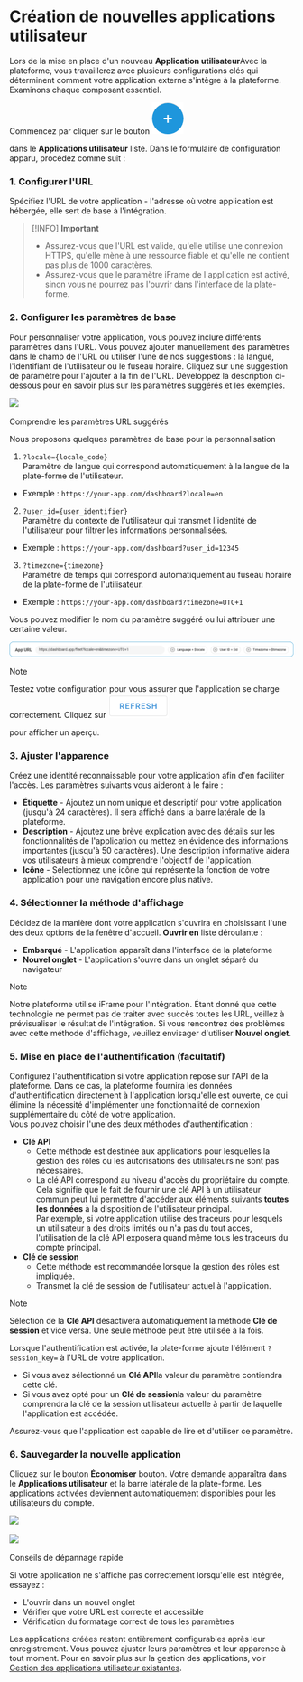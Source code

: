 # Création de nouvelles applications utilisateur

Lors de la mise en place d'un nouveau **Application utilisateur**Avec la plateforme, vous travaillerez avec plusieurs configurations clés qui déterminent comment votre application externe s'intègre à la plateforme. Examinons chaque composant essentiel.

Commencez par cliquer sur le bouton ![chrome_py0qhiu5p8.webp](attachments/chrome_py0qhiu5p8.webp)

 dans le **Applications utilisateur** liste. Dans le formulaire de configuration apparu, procédez comme suit :

### 1\. Configurer l'URL

Spécifiez l'URL de votre application - l'adresse où votre application est hébergée, elle sert de base à l'intégration.

> [!INFO]
> **Important**
> - Assurez-vous que l'URL est valide, qu'elle utilise une connexion HTTPS, qu'elle mène à une ressource fiable et qu'elle ne contient pas plus de 1000 caractères.
> - Assurez-vous que le paramètre iFrame de l'application est activé, sinon vous ne pourrez pas l'ouvrir dans l'interface de la plate-forme.

### 2\. Configurer les paramètres de base

Pour personnaliser votre application, vous pouvez inclure différents paramètres dans l'URL. Vous pouvez ajouter manuellement des paramètres dans le champ de l'URL ou utiliser l'une de nos suggestions : la langue, l'identifiant de l'utilisateur ou le fuseau horaire. Cliquez sur une suggestion de paramètre pour l'ajouter à la fin de l'URL. Développez la description ci-dessous pour en savoir plus sur les paramètres suggérés et les exemples.

![](https://squaregps.atlassian.net/wiki/images/icons/grey_arrow_down.png)

Comprendre les paramètres URL suggérés

Nous proposons quelques paramètres de base pour la personnalisation

1. `?locale={locale_code}`  
Paramètre de langue qui correspond automatiquement à la langue de la plate-forme de l'utilisateur.
  - Exemple : `https://your-app.com/dashboard?locale=en`
2. `?user_id={user_identifier}`  
Paramètre du contexte de l'utilisateur qui transmet l'identité de l'utilisateur pour filtrer les informations personnalisées.
  - Exemple : `https://your-app.com/dashboard?user_id=12345`
3. `?timezone={timezone}`  
Paramètre de temps qui correspond automatiquement au fuseau horaire de la plate-forme de l'utilisateur.
  - Exemple : `https://your-app.com/dashboard?timezone=UTC+1`

Vous pouvez modifier le nom du paramètre suggéré ou lui attribuer une certaine valeur.

![URL_with_Params.png](attachments/URL_with_Params.png)

> [!NOTE]
> Testez votre configuration pour vous assurer que l'application se charge correctement. Cliquez sur ![image-20241217-083119.png](attachments/image-20241217-083119.png)
> 
>  pour afficher un aperçu.

### 3\. Ajuster l'apparence

Créez une identité reconnaissable pour votre application afin d'en faciliter l'accès. Les paramètres suivants vous aideront à le faire :

- **Étiquette** - Ajoutez un nom unique et descriptif pour votre application (jusqu'à 24 caractères). Il sera affiché dans la barre latérale de la plateforme.
- **Description** - Ajoutez une brève explication avec des détails sur les fonctionnalités de l'application ou mettez en évidence des informations importantes (jusqu'à 50 caractères). Une description informative aidera vos utilisateurs à mieux comprendre l'objectif de l'application.
- **Icône** - Sélectionnez une icône qui représente la fonction de votre application pour une navigation encore plus native.

### 4\. Sélectionner la méthode d'affichage

Décidez de la manière dont votre application s'ouvrira en choisissant l'une des deux options de la fenêtre d'accueil. **Ouvrir en** liste déroulante :

- **Embarqué** - L'application apparaît dans l'interface de la plateforme
- **Nouvel onglet** - L'application s'ouvre dans un onglet séparé du navigateur

> [!NOTE]
> Notre plateforme utilise iFrame pour l'intégration. Étant donné que cette technologie ne permet pas de traiter avec succès toutes les URL, veillez à prévisualiser le résultat de l'intégration. Si vous rencontrez des problèmes avec cette méthode d'affichage, veuillez envisager d'utiliser **Nouvel onglet**.

### 5\. Mise en place de l'authentification (facultatif)

Configurez l'authentification si votre application repose sur l'API de la plateforme. Dans ce cas, la plateforme fournira les données d'authentification directement à l'application lorsqu'elle est ouverte, ce qui élimine la nécessité d'implémenter une fonctionnalité de connexion supplémentaire du côté de votre application.  
Vous pouvez choisir l'une des deux méthodes d'authentification :

- **Clé API**
  - Cette méthode est destinée aux applications pour lesquelles la gestion des rôles ou les autorisations des utilisateurs ne sont pas nécessaires.
  - La clé API correspond au niveau d'accès du propriétaire du compte. Cela signifie que le fait de fournir une clé API à un utilisateur commun peut lui permettre d'accéder aux éléments suivants **toutes les données** à la disposition de l'utilisateur principal.  
Par exemple, si votre application utilise des traceurs pour lesquels un utilisateur a des droits limités ou n'a pas du tout accès, l'utilisation de la clé API exposera quand même tous les traceurs du compte principal.
- **Clé de session**
  - Cette méthode est recommandée lorsque la gestion des rôles est impliquée.
  - Transmet la clé de session de l'utilisateur actuel à l'application.

> [!NOTE]
> Sélection de la **Clé API** désactivera automatiquement la méthode **Clé de session** et vice versa. Une seule méthode peut être utilisée à la fois.

Lorsque l'authentification est activée, la plate-forme ajoute l'élément `?session_key=` à l'URL de votre application.

- Si vous avez sélectionné un **Clé API**la valeur du paramètre contiendra cette clé.
- Si vous avez opté pour un **Clé de session**la valeur du paramètre comprendra la clé de la session utilisateur actuelle à partir de laquelle l'application est accédée.

Assurez-vous que l'application est capable de lire et d'utiliser ce paramètre.

### 6\. Sauvegarder la nouvelle application

Cliquez sur le bouton **Économiser** bouton. Votre demande apparaîtra dans le **Applications utilisateur** et la barre latérale de la plate-forme. Les applications activées deviennent automatiquement disponibles pour les utilisateurs du compte.

![](./attachments/AD_4nXcpwjKKPWJopdYEoWq9UkdaUJ8hQsYEH-jdEEcUMW2OmPMt2FMh_-isw84AknV-TdEiflAop1IKEOXocfVly4xXBasb72HV1-jmD7ULiSmodnuKp7UigqnXJYExz9qggl-jpdGxTltmRM-OUvOSfSrgLcE6%3Fkey=pl0kR0hpswDTm30J9jprug)

![](https://squaregps.atlassian.net/wiki/images/icons/grey_arrow_down.png)

Conseils de dépannage rapide

Si votre application ne s'affiche pas correctement lorsqu'elle est intégrée, essayez :

- L'ouvrir dans un nouvel onglet
- Vérifier que votre URL est correcte et accessible
- Vérification du formatage correct de tous les paramètres

Les applications créées restent entièrement configurables après leur enregistrement. Vous pouvez ajuster leurs paramètres et leur apparence à tout moment. Pour en savoir plus sur la gestion des applications, voir [Gestion des applications utilisateur existantes](gestion-des-applications-utilisateur-existantes.md).